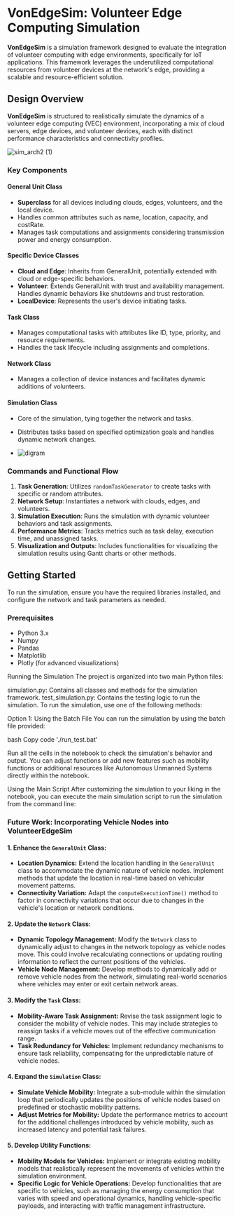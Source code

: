 # VonEdgeSim: Volunteer Edge Computing Simulation

**VonEdgeSim** is a simulation framework designed to evaluate the integration of volunteer computing with edge environments, specifically for IoT applications. This framework leverages the underutilized computational resources from volunteer devices at the network's edge, providing a scalable and resource-efficient solution.

## Design Overview

**VonEdgeSim** is structured to realistically simulate the dynamics of a volunteer edge computing (VEC) environment, incorporating a mix of cloud servers, edge devices, and volunteer devices, each with distinct performance characteristics and connectivity profiles.

![sim_arch2 (1)](https://github.com/SimuEnv/VolunteerEdgeSim/assets/115349418/69164dcc-f368-48cd-8c54-ec91a0873b73)



### Key Components

#### General Unit Class

- **Superclass** for all devices including clouds, edges, volunteers, and the local device.
- Handles common attributes such as name, location, capacity, and costRate.
- Manages task computations and assignments considering transmission power and energy consumption.

#### Specific Device Classes

- **Cloud and Edge**: Inherits from GeneralUnit, potentially extended with cloud or edge-specific behaviors.
- **Volunteer**: Extends GeneralUnit with trust and availability management. Handles dynamic behaviors like shutdowns and trust restoration.
- **LocalDevice**: Represents the user's device initiating tasks.

#### Task Class

- Manages computational tasks with attributes like ID, type, priority, and resource requirements.
- Handles the task lifecycle including assignments and completions.

#### Network Class

- Manages a collection of device instances and facilitates dynamic additions of volunteers.

#### Simulation Class

- Core of the simulation, tying together the network and tasks.
- Distributes tasks based on specified optimization goals and handles dynamic network changes.

- ![digram](https://github.com/SimuEnv/VolunteerEdgeSim/assets/115349418/0c1a2182-b854-48e4-9980-5d3afd5f2cc9)


### Commands and Functional Flow

1. **Task Generation**: Utilizes `randomTaskGenerator` to create tasks with specific or random attributes.
2. **Network Setup**: Instantiates a network with clouds, edges, and volunteers.
3. **Simulation Execution**: Runs the simulation with dynamic volunteer behaviors and task assignments.
4. **Performance Metrics**: Tracks metrics such as task delay, execution time, and unassigned tasks.
5. **Visualization and Outputs**: Includes functionalities for visualizing the simulation results using Gantt charts or other methods.

## Getting Started

To run the simulation, ensure you have the required libraries installed, and configure the network and task parameters as needed.

### Prerequisites

- Python 3.x
- Numpy
- Pandas
- Matplotlib
- Plotly (for advanced visualizations)

Running the Simulation
The project is organized into two main Python files:

simulation.py: Contains all classes and methods for the simulation framework.
test_simulation.py: Contains the testing logic to run the simulation.
To run the simulation, use one of the following methods:

Option 1: Using the Batch File
You can run the simulation by using the batch file provided:

bash
Copy code
'./run_test.bat'




Run all the cells in the notebook to check the simulation's behavior and output. You can adjust functions or add new features such as mobility functions or additional resources like Autonomous Unmanned Systems directly within the notebook.

Using the Main Script
After customizing the simulation to your liking in the notebook, you can execute the main simulation script to run the simulation from the command line:

### Future Work: Incorporating Vehicle Nodes into VolunteerEdgeSim

#### 1. Enhance the `GeneralUnit` Class:
   - **Location Dynamics:** Extend the location handling in the `GeneralUnit` class to accommodate the dynamic nature of vehicle nodes. Implement methods that update the location in real-time based on vehicular movement patterns.
   - **Connectivity Variation:** Adapt the `computeExecutionTime()` method to factor in connectivity variations that occur due to changes in the vehicle's location or network conditions.

#### 2. Update the `Network` Class:
   - **Dynamic Topology Management:** Modify the `Network` class to dynamically adjust to changes in the network topology as vehicle nodes move. This could involve recalculating connections or updating routing information to reflect the current positions of the vehicles.
   - **Vehicle Node Management:** Develop methods to dynamically add or remove vehicle nodes from the network, simulating real-world scenarios where vehicles may enter or exit certain network areas.

#### 3. Modify the `Task` Class:
   - **Mobility-Aware Task Assignment:** Revise the task assignment logic to consider the mobility of vehicle nodes. This may include strategies to reassign tasks if a vehicle moves out of the effective communication range.
   - **Task Redundancy for Vehicles:** Implement redundancy mechanisms to ensure task reliability, compensating for the unpredictable nature of vehicle nodes.

#### 4. Expand the `Simulation` Class:
   - **Simulate Vehicle Mobility:** Integrate a sub-module within the simulation loop that periodically updates the positions of vehicle nodes based on predefined or stochastic mobility patterns.
   - **Adjust Metrics for Mobility:** Update the performance metrics to account for the additional challenges introduced by vehicle mobility, such as increased latency and potential task failures.

#### 5. Develop Utility Functions:
   - **Mobility Models for Vehicles:** Implement or integrate existing mobility models that realistically represent the movements of vehicles within the simulation environment.
   - **Specific Logic for Vehicle Operations:** Develop functionalities that are specific to vehicles, such as managing the energy consumption that varies with speed and operational dynamics, handling vehicle-specific payloads, and interacting with traffic management infrastructure.

